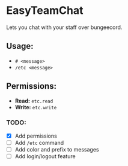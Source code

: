 

# EasyTeamChat
Lets you chat with your staff over bungeecord.

## Usage:
* ```# <message>```
* ```/etc <message>```

## Permissions:
* **Read:** ```etc.read```
* **Write:** ```etc.write```

### TODO:
* [X] Add permissions
* [ ] Add ```/etc``` command
* [ ] Add color and prefix to messages
* [ ] Add login/logout feature
